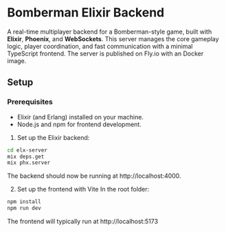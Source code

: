# Bomberman Elixir Backend 
A real-time multiplayer backend for a Bomberman-style game, built with **Elixir**, **Phoenix**, and **WebSockets**. This server manages the core gameplay logic, player coordination, and fast communication with a minimal TypeScript frontend. The server is published on Fly.io with an Docker image.
## Setup

### Prerequisites
 - Elixir (and Erlang) installed on your machine.
 - Node.js and npm for frontend development.

1. Set up the Elixir backend:
```bash
cd elx-server
mix deps.get
mix phx.server
```
The backend should now be running at http://localhost:4000.

2. Set up the frontend with Vite
In the root folder:
```bash
npm install
npm run dev
```
The frontend will typically run at http://localhost:5173
